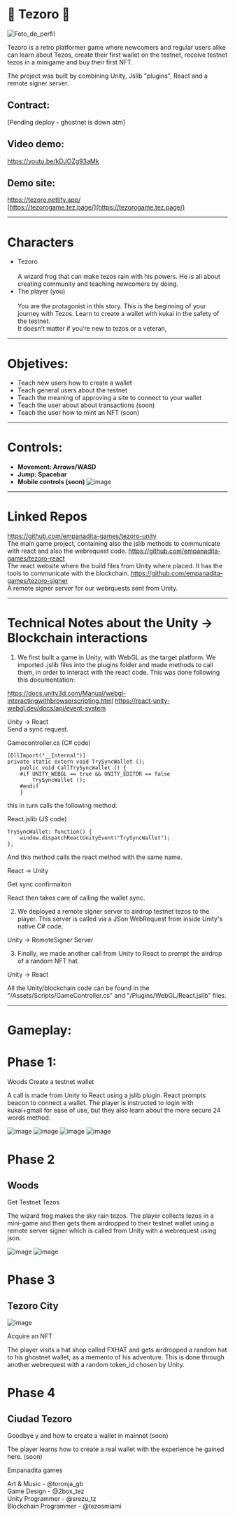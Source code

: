 # 🐸 Tezoro 🐸


![Foto_de_perfil](https://user-images.githubusercontent.com/40881833/193447541-f75be454-ed80-466e-9c92-e7f2a17a1a4d.png)



Tezoro is a retro platformer game where newcomers and regular users alike can learn about Tezos, create their first wallet on the testnet, receive testnet tezos in a minigame and buy their first NFT.

The project was built by combining Unity, Jslib "plugins", React and a remote signer server.

## Contract:
[Pending deploy - ghostnet is down atm]

## Video demo:
https://youtu.be/kDJOZg93aMk

## Demo site:
https://tezoro.netlify.app/  
[https://tezorogame.tez.page/](https://tezorogame.tez.page/)



---


# Characters



* Tezoro \
 \
A wizard frog that can make tezos rain with his powers. He is all about creating community and teaching newcomers by doing.
* The player (you) \
 \
You are the protagonist in this story. This is the beginning of your journey with Tezos. Learn to create a wallet with kukai in the safety of the testnet. \
It doesn’t matter if you’re new to tezos or a veteran,


---


# Objetives:



* Teach new users how to create a wallet
* Teach general users about the testnet
* Teach the meaning of approving a site to connect to your wallet
* Teach the user about about transactions (soon)
* Teach the user how to mint an NFT (soon)


---


# Controls:



* **Movement: Arrows/WASD**
* **Jump: Spacebar**
* **Mobile controls (soon)**
![image](https://user-images.githubusercontent.com/40881833/193447842-2ecf8805-9814-4c2f-8233-0ef01f68f0c6.png)


---

# Linked Repos

https://github.com/empanadita-games/tezoro-unity  
The main game project, containing also the jslib methods to communicate with react and also the webrequest code.
https://github.com/empanadita-games/tezoro-react  
The react website where the build files from Unity where placed. It has the tools to communicate with the blockchain.
https://github.com/empanadita-games/tezoro-signer  
A remote signer server for our webrquests sent from Unity.

---

# Technical Notes about the Unity -> Blockchain interactions  

1. We first built a game in Unity, with WebGL as the target platform. We imported .jslib files into the plugins folder and made methods to call them, in order to interact with the react code. This was done following this documentation:    

https://docs.unity3d.com/Manual/webgl-interactingwithbrowserscripting.html
https://react-unity-webgl.dev/docs/api/event-system    

Unity -> React  
Send a sync request.  

Gamecontroller.cs (C# code)  

    [DllImport("__Internal")]  
    private static extern void TrySyncWallet ();  
        public void CallTrySyncWallet () {  
        #if UNITY_WEBGL == true && UNITY_EDITOR == false  
            TrySyncWallet ();  
        #endif  
        }  

this in turn calls the following method:  

React.jslib (JS code)  

    TrySyncWallet: function() {  
        window.dispatchReactUnityEvent("TrySyncWallet");  
    },  
  
 And this method calls the react method with the same name.  

React -> Unity  
  
Get sync confirmaiton  

React then takes care of calling the wallet sync.  

2. We deployed a remote signer server to airdrop testnet tezos to the player. This server is called via a JSon WebRequest from inside Unity's native C# code.  

Unity -> RemoteSigner Server  

3. Finally, we made another call from Unity to React to prompt the airdrop of a random NFT hat.  

Unity -> React  

All the Unity/blockchain code can be found in the "/Assets/Scripts/GameController.cs" and "/Plugins/WebGL/React.jslib" files.  

---


# Gameplay:


# Phase 1: 
Woods
Create a testnet wallet

A call is made from Unity to React using a jslib plugin. React prompts beacon to connect a wallet.
The player is instructed to login with kukai+gmail for ease of use, but they also learn about the more secure 24 words method.

![image](https://user-images.githubusercontent.com/40881833/193447861-bb5610e7-9b00-4667-911e-d0103633527b.png)
![image](https://user-images.githubusercontent.com/40881833/193447791-8a003628-a5cc-4d45-9a49-a58b9c8f4813.png)
![image](https://user-images.githubusercontent.com/40881833/193447814-3d5d5418-3766-4ff7-92ef-2a2ecc6f6727.png)
![image](https://user-images.githubusercontent.com/40881833/193447871-224e3dc8-32ab-449a-8345-4c5f535f249b.png)


# Phase 2
## Woods
Get Testnet Tezos

The wizard frog makes the sky rain tezos.
The player collects tezos in a mini-game and then gets them airdropped to their testnet wallet using a remote server signer which is called from Unity with a webrequest using json.

![image](https://user-images.githubusercontent.com/40881833/193447896-01e20c10-81a9-4a76-a397-60aca6b7e04f.png)
![image](https://user-images.githubusercontent.com/40881833/193447915-16a3551a-dcb7-4d2d-9013-561e573c4c60.png)


# Phase 3 
## Tezoro City

![image](https://user-images.githubusercontent.com/40881833/193447941-c4484fbb-4606-4d17-9b03-c371d7f26e31.png)

Acquire an NFT

The player visits a hat shop called FXHAT and gets airdropped a random hat to his ghostnet wallet, as a memento of his adventure.
This is done through another webrequest with a random token_id chosen by Unity.

# Phase 4
## Ciudad Tezoro
Goodbye y and how to create a wallet in mainnet (soon)

The player learns how to create a real wallet with the experience he gained here. (soon)

Empanadita games <br/>

Art & Music - @toronja_gb <br/>
Game Design - @2box_tez <br/>
Unity Programmer - @srezu_tz <br/>
Blockchain Programmer - @tezosmiami <br/>
